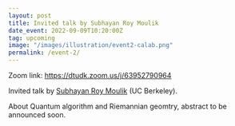 ```yaml
---
layout: post
title: Invited talk by Subhayan Roy Moulik
date_event: 2022-09-09T10:20:00Z
tag: upcoming
image: "/images/illustration/event2-calab.png"
permalink: /event-2/
---
```


Zoom link: https://dtudk.zoom.us/j/63952790964

Invited talk by [Subhayan Roy Moulik](https://sites.google.com/berkeley.edu/srm/) (UC Berkeley).

About Quantum algorithm and Riemannian geomtry, abstract to be announced soon.

